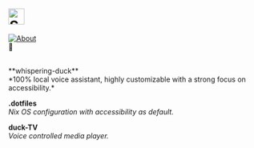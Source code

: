 # <a href="https://github.com/sponsors/QuackHack-McBlindy"><img src='https://img.shields.io/github/sponsors/QuackHack-McBlindy?logo=GithubSponsors&label=%E2%80%8E&style=flat-square&labelColor=rgba(234,74,170,0)&logocolor=EA4AAA&color=rgba(234,74,170,0.5)' alt='Sponsors' height='32'></a> 

[![About](https://img.shields.io/github/sponsors/QuackHack-McBlindy?logo=githubsponsors&label=Sponsor?🥺&style=flat&labelColor=ff1493&logoColor=fff&color=rgba(234,74,170,0.5) "")](https://github.com/sponsors/QuackHack-McBlindy) <br>
🦆

<br>
**whispering-duck** <br>
*100% local voice assistant, highly customizable with a strong focus on accessibility.* <br>

**.dotfiles** <br>
*Nix OS configuration with accessibility as default.* <br>

**duck-TV** <br>
*Voice controlled media player.* <br>

